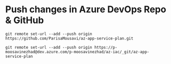 # Push changes in Azure DevOps Repo & GitHub
```
git remote set-url --add --push origin https://github.com/ParisaMousavi/az-app-service-plan.git

git remote set-url --add --push origin https://p-moosavinezhad@dev.azure.com/p-moosavinezhad/az-iac/_git/az-app-service-plan
```